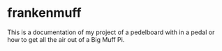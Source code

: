 # frankenmuff
This is a documentation of my project of a pedelboard with in a pedal or how to get all the air out of a Big Muff Pi.
